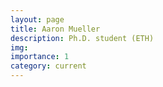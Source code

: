 ```yaml
---
layout: page
title: Aaron Mueller
description: Ph.D. student (ETH)
img:
importance: 1
category: current
---
```


